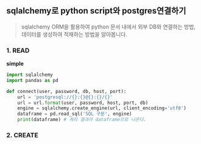 ## sqlalchemy로 python script와 postgres연결하기

> sqlalchemy ORM을 활용하여 python 문서 내에서 외부 DB와 연결하는 방법, 데이터를 생성하여 적재하는 방법을 알아봅니다.



### 1. READ

**simple**

```python
import sqlalchemy
import pandas as pd

def connect(user, password, db, host, port):
    url = 'postgresql://{}:{}@{}:{}/{}'
    url = url.format(user, password, host, port, db)
    engine = sqlalchemy.create_engine(url, client_encoding='utf8')
    dataframe = pd.read_sql('SQL 구문', engine)
    print(dataframe) # 쿼리 결과가 dataframe으로 나온다.
```



### 2. CREATE

```python

```



